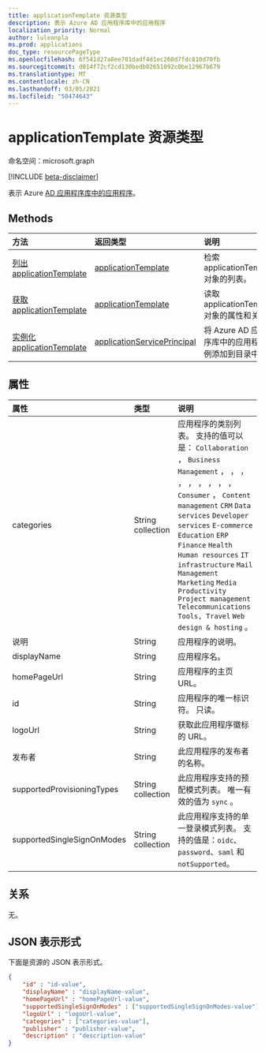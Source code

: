 ```yaml
---
title: applicationTemplate 资源类型
description: 表示 Azure AD 应用程序库中的应用程序
localization_priority: Normal
author: luleonpla
ms.prod: applications
doc_type: resourcePageType
ms.openlocfilehash: 6f541d27a8ee701dadf4d1ec260d7fdc810d70fb
ms.sourcegitcommit: d014f72cf2cd130bedb02651092c0be12967b679
ms.translationtype: MT
ms.contentlocale: zh-CN
ms.lasthandoff: 03/05/2021
ms.locfileid: "50474643"
---
```

# <a name="applicationtemplate-resource-type"></a>applicationTemplate 资源类型

命名空间：microsoft.graph

[!INCLUDE [beta-disclaimer](../../includes/beta-disclaimer.md)]

表示 Azure [AD 应用程序库中的应用程序](/azure/active-directory/saas-apps/tutorial-list)。

## <a name="methods"></a>Methods

| 方法       | 返回类型 | 说明 |
|:-------------|:------------|:------------|
|[列出 applicationTemplate](../api/applicationtemplate-list.md)|[applicationTemplate](applicationtemplate.md)|检索 applicationTemplate 对象的列表。|
| [获取 applicationTemplate](../api/applicationtemplate-get.md) | [applicationTemplate](applicationtemplate.md) | 读取 applicationTemplate 对象的属性和关系。 |
|[实例化 applicationTemplate](../api/applicationtemplate-instantiate.md)|[applicationServicePrincipal](applicationserviceprincipal.md)| 将 Azure AD 应用程序库中的应用程序实例添加到目录中。|


## <a name="properties"></a>属性

| 属性     | 类型        | 说明 |
|:-------------|:------------|:------------|
|categories|String collection|应用程序的类别列表。 支持的值可以是： `Collaboration` ， `Business Management` ， ， ， ， ， ， ， ， ， `Consumer` ， `Content management` `CRM` `Data services` `Developer services` `E-commerce` `Education` `ERP` `Finance` `Health` `Human resources` `IT infrastructure` `Mail` `Management` `Marketing` `Media` `Productivity` `Project management` `Telecommunications` `Tools, Travel` `Web design & hosting` 。|
|说明|String|应用程序的说明。|
|displayName|String|应用程序名。|
|homePageUrl|String|应用程序的主页 URL。|
|id|String| 应用程序的唯一标识符。 只读。|
|logoUrl|String|获取此应用程序徽标的 URL。|
|发布者|String|此应用程序的发布者的名称。|
|supportedProvisioningTypes|String collection|此应用程序支持的预配模式列表。 唯一有效的值为 `sync` 。|
|supportedSingleSignOnModes|String collection|此应用程序支持的单一登录模式列表。 支持的值是：`oidc`、`password`、`saml` 和 `notSupported`。|

## <a name="relationships"></a>关系

无。

## <a name="json-representation"></a>JSON 表示形式

下面是资源的 JSON 表示形式。

<!-- {
  "blockType": "resource",
  "optionalProperties": [

  ],
  "@odata.type": "microsoft.graph.applicationTemplate",
  "keyProperty": "id"
}-->

```json
{
    "id" : "id-value",
    "displayName" : "displayName-value",
    "homePageUrl" : "homePageUrl-value",
    "supportedSingleSignOnModes" : ["supportedSingleSignOnModes-value"],
    "logoUrl" : "logoUrl-value",
    "categories" : ["categories-value"],
    "publisher" : "publisher-value",
    "description" : "description-value"
}
```

<!-- uuid: 16cd6b66-4b1a-43a1-adaf-3a886856ed98
2019-02-04 14:57:30 UTC -->
<!-- {
  "type": "#page.annotation",
  "description": "applicationTemplate resource",
  "keywords": "",
  "section": "documentation",
  "tocPath": ""
}-->



